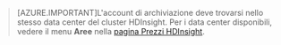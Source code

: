 
> [AZURE.IMPORTANT]L'account di archiviazione deve trovarsi nello stesso data center del cluster HDInsight. Per i data center disponibili, vedere il menu **Aree** nella [pagina Prezzi HDInsight](/pricing/details/hdinsight/).

<!---HONumber=62-->